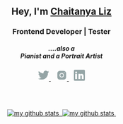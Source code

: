 <h2 align="center">Hey, I'm <a href="https://chaitanyalizrt.me/">Chaitanya Liz</a></h2>  

<h3 align="center">Frontend Developer | Tester</h3>
<h5 align="center">....also a<br/>Pianist and a Portrait Artist</h5> 

<p align="center">
      <a href="https://twitter.com/liz_chaitanya" target="_blank">
            <img height="25"  src="/icons/twitter.svg"/>
      </a>&nbsp;&nbsp;
      <a href="https://www.instagram.com/liz_chaitanya/" target="_blank">
            <img height="25" src="/icons/instagram.svg"/>
      </a>&nbsp;&nbsp;
      <a href="https://www.linkedin.com/in/lizchaitanya/" target="_blank">
            <img height="25" src="/icons/linkedin.svg"/>
      </a>
</p>

<br/>
<br/>  

<a align="center" href="https://github.com/CLiz17?tab=repositories">
    <p align="center">
    <img src="https://github-profile-summary-cards.vercel.app/api/cards/profile-details?username=CLiz17&theme=github_dark" alt="my github stats"/>&nbsp;
    <img src="https://activity-graph.herokuapp.com/graph?username=CLiz17&theme=react-dark" alt="my github stats"/>&nbsp;
    </p>
</a>
